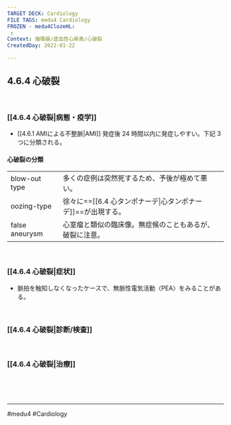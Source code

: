 ```yaml
---
TARGET DECK: Cardiology
FILE TAGS: medu4 Cardiology
FROZEN - medu4ClozeHL:
 : 
Context: 循環器/虚血性心疾患/心破裂
CreatedDay: 2022-01-22

---
```


## 4.6.4 心破裂

<br>

### [[4.6.4 心破裂|病態・疫学]]
* [[4.6.1 AMIによる不整脈|AMI]] 発症後 24 時間以内に発症しやすい。下記 3 つに分類される。
#### 心破裂の分類
| | |
|---|---|
|blow-out type|多くの症例は突然死するため、予後が極めて悪い。|
|oozing-type|徐々に==[[6.4 心タンポナーデ\|心タンポナーデ]]==が出現する。|
|false aneurysm|心室瘤と類似の臨床像。無症候のこともあるが、破裂に注意。|
<!--ID: 1643709296622-->



<br>

### [[4.6.4 心破裂|症状]]
* 脈拍を触知しなくなったケースで、無脈性電気活動〈PEA〉をみることがある。

<br>

### [[4.6.4 心破裂|診断/検査]]


<br>

### [[4.6.4 心破裂|治療]]


<br><br><br>

---
#medu4 #Cardiology